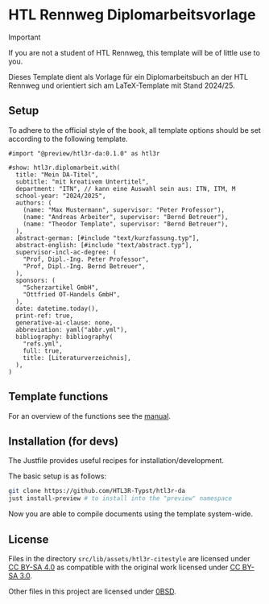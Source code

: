 # HTL Rennweg Diplomarbeitsvorlage

> [!IMPORTANT]
> If you are not a student of HTL Rennweg, this template will be of little use to you.

Dieses Template dient als Vorlage für ein Diplomarbeitsbuch an der HTL Rennweg
und orientiert sich am LaTeX-Template mit Stand 2024/25.

## Setup

To adhere to the official style of the book, all template options should be set according to the following template.

```typ
#import "@preview/htl3r-da:0.1.0" as htl3r

#show: htl3r.diplomarbeit.with(
  title: "Mein DA-Titel",
  subtitle: "mit kreativem Untertitel",
  department: "ITN", // kann eine Auswahl sein aus: ITN, ITM, M
  school-year: "2024/2025",
  authors: (
    (name: "Max Mustermann", supervisor: "Peter Professor"),
    (name: "Andreas Arbeiter", supervisor: "Bernd Betreuer"),
    (name: "Theodor Template", supervisor: "Bernd Betreuer"),
  ),
  abstract-german: [#include "text/kurzfassung.typ"],
  abstract-english: [#include "text/abstract.typ"],
  supervisor-incl-ac-degree: (
    "Prof, Dipl.-Ing. Peter Professor",
    "Prof, Dipl.-Ing. Bernd Betreuer",
  ),
  sponsors: (
    "Scherzartikel GmbH",
    "Ottfried OT-Handels GmbH",
  ),
  date: datetime.today(),
  print-ref: true,
  generative-ai-clause: none,
  abbreviation: yaml("abbr.yml"),
  bibliography: bibliography(
    "refs.yml",
    full: true,
    title: [Literaturverzeichnis],
  ),
)
```

## Template functions
For an overview of the functions see the [manual](docs/manual.pdf).

## Installation (for devs)

The Justfile provides useful recipes for installation/development.

The basic setup is as follows:

```bash
git clone https://github.com/HTL3R-Typst/htl3r-da
just install-preview # to install into the "preview" namespace
```

Now you are able to compile documents using the template system-wide.

## License

Files in the directory `src/lib/assets/htl3r-citestyle` are licensed under [CC BY-SA 4.0](https://creativecommons.org/licenses/by-sa/4.0/)
as compatible with the original work licensed under [CC BY-SA 3.0](https://creativecommons.org/licenses/by-sa/3.0/).

Other files in this project are licensed under [0BSD](https://opensource.org/license/0bsd).
